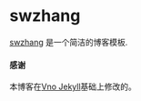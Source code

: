 # swzhang
[swzhang](http://swzhang.github.io) 是一个简洁的博客模板.


#### 感谢   

本博客在[Vno Jekyll](https://github.com/onevcat/vno-jekyll)基础上修改的。  
